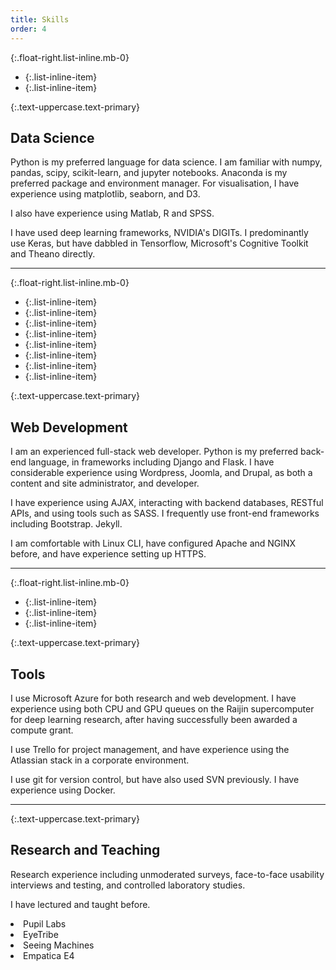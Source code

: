 ```yaml
---
title: Skills
order: 4
---
```

{:.float-right.list-inline.mb-0}
* {:.list-inline-item}<i class="fab fa-python fa-2x"></i>
* {:.list-inline-item}<i class="fab fa-js fa-2x"></i>

{:.text-uppercase.text-primary}
## Data Science

Python is my preferred language for data science. I am familiar with numpy, pandas, scipy, scikit-learn, and jupyter notebooks. Anaconda is my preferred package and environment manager. For visualisation, I have experience using matplotlib, seaborn, and D3.

I also have experience using Matlab, R and SPSS.

I have used deep learning frameworks, NVIDIA's DIGITs. I predominantly use Keras, but have dabbled in Tensorflow, Microsoft's Cognitive Toolkit and Theano directly.

<hr class="w-50 ml-auto">

{:.float-right.list-inline.mb-0}
* {:.list-inline-item}<i class="fab fa-html5 fa-2x"></i>
* {:.list-inline-item}<i class="fab fa-css3-alt fa-2x"></i>
* {:.list-inline-item}<i class="fab fa-js fa-2x"></i>
* {:.list-inline-item}<i class="fab fa-sass fa-2x"></i>
* {:.list-inline-item}<i class="fab fa-node-js fa-2x"></i>
* {:.list-inline-item}<i class="fab fa-wordpress fa-2x"></i>
* {:.list-inline-item}<i class="fab fa-drupal fa-2x"></i>
* {:.list-inline-item}<i class="fab fa-font-awesome fa-2x"></i>

{:.text-uppercase.text-primary}
## Web Development

I am an experienced full-stack web developer. Python is my preferred back-end language, in frameworks including Django and Flask. I have considerable experience using Wordpress, Joomla, and Drupal, as both a content and site administrator, and developer.

I have experience using AJAX, interacting with backend databases, RESTful APIs, and using tools such as SASS. I frequently use front-end frameworks including Bootstrap. Jekyll.

I am comfortable with Linux CLI, have configured Apache and NGINX before, and have experience setting up HTTPS.

<hr class="w-50 ml-auto">

{:.float-right.list-inline.mb-0}
* {:.list-inline-item}<i class="fab fa-trello fa-2x"></i>
* {:.list-inline-item}<i class="fab fa-docker fa-2x"></i>
* {:.list-inline-item}<i class="fab fa-git fa-2x"></i>

{:.text-uppercase.text-primary}
## Tools

I use Microsoft Azure for both research and web development. I have experience using both CPU and GPU queues on the Raijin supercomputer for deep learning research, after having successfully been awarded a compute grant.

I use Trello for project management, and have experience using the Atlassian stack in a corporate environment.

I use git for version control, but have also used SVN previously. I have experience using Docker.

<hr class="w-50 ml-auto">

{:.text-uppercase.text-primary}
## Research and Teaching

Research experience including unmoderated surveys, face-to-face usability interviews and testing, and controlled laboratory studies.

I have lectured and taught before.

<li>Pupil Labs</li>
<li>EyeTribe</li>
<li>Seeing Machines</li>
<li>Empatica E4</li>